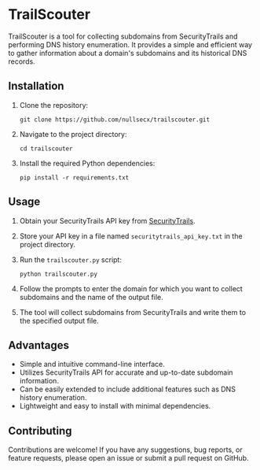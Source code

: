 # TrailScouter

TrailScouter is a tool for collecting subdomains from SecurityTrails and performing DNS history enumeration. It provides a simple and efficient way to gather information about a domain's subdomains and its historical DNS records.

## Installation

1. Clone the repository:

    ```
    git clone https://github.com/nullsecx/trailscouter.git
    ```

2. Navigate to the project directory:

    ```
    cd trailscouter
    ```

3. Install the required Python dependencies:

    ```
    pip install -r requirements.txt
    ```

## Usage

1. Obtain your SecurityTrails API key from [SecurityTrails](https://securitytrails.com/).
2. Store your API key in a file named `securitytrails_api_key.txt` in the project directory.
3. Run the `trailscouter.py` script:

    ```
    python trailscouter.py
    ```

4. Follow the prompts to enter the domain for which you want to collect subdomains and the name of the output file.
5. The tool will collect subdomains from SecurityTrails and write them to the specified output file.

## Advantages

- Simple and intuitive command-line interface.
- Utilizes SecurityTrails API for accurate and up-to-date subdomain information.
- Can be easily extended to include additional features such as DNS history enumeration.
- Lightweight and easy to install with minimal dependencies.

## Contributing

Contributions are welcome! If you have any suggestions, bug reports, or feature requests, please open an issue or submit a pull request on GitHub.
